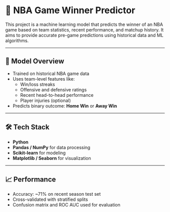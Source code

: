 # 🏀 NBA Game Winner Predictor

This project is a machine learning model that predicts the winner of an NBA game based on team statistics, recent performance, and matchup history. It aims to provide accurate pre-game predictions using historical data and ML algorithms.

---

## 🤖 Model Overview

- Trained on historical NBA game data
- Uses team-level features like:
  - Win/loss streaks
  - Offensive and defensive ratings
  - Recent head-to-head performance
  - Player injuries (optional)
- Predicts binary outcome: **Home Win** or **Away Win**

---

## 🛠 Tech Stack

- **Python**
- **Pandas / NumPy** for data processing
- **Scikit-learn** for modeling
- **Matplotlib / Seaborn** for visualization

---

## 📈 Performance

- Accuracy: ~71% on recent season test set
- Cross-validated with stratified splits
- Confusion matrix and ROC AUC used for evaluation
